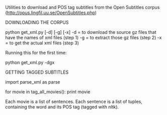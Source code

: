 Utilities to download and POS tag subtitles from the Open Subtitles corpus (http://opus.lingfil.uu.se/OpenSubtitles.php)

DOWNLOADING THE CORPUS

python get_xml.py [-d] [-g] [-x]
-d = to download the source gz files that have the names of xml files (step 1)
-g = to extract those gz files (step 2)
-x = to get the actual xml files (step 3)

Running this for the first time:

python get_xml.py -dgx

GETTING TAGGED SUBTITLES

import parse_xml as parse

for movie in tag_all_movies():
    print movie

Each movie is a list of sentences. Each sentence is a list of tuples, containing the word and its POS tag (tagged with nltk). 
